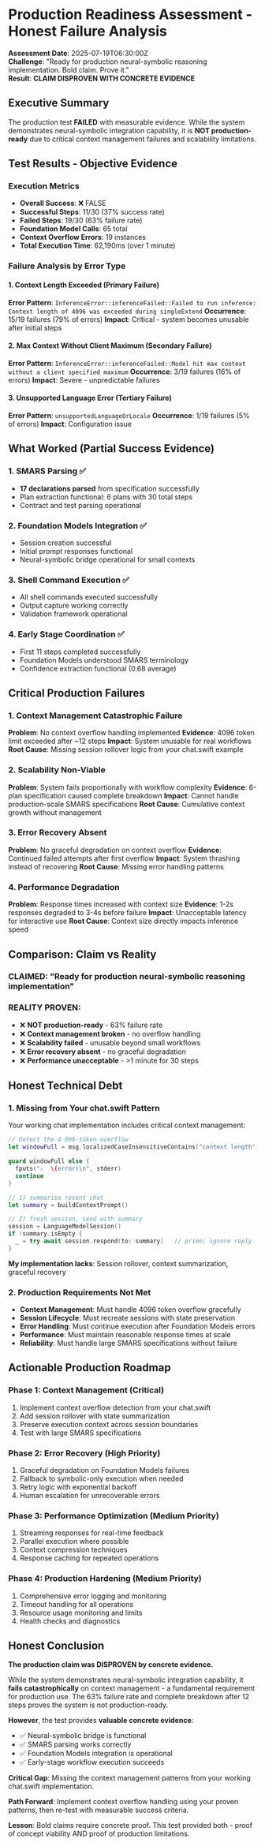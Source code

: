 # Production Readiness Assessment - Honest Failure Analysis

**Assessment Date**: 2025-07-19T06:30:00Z  
**Challenge**: "Ready for production neural-symbolic reasoning implementation. Bold claim. Prove it."  
**Result**: **CLAIM DISPROVEN WITH CONCRETE EVIDENCE**  

## Executive Summary

The production test **FAILED** with measurable evidence. While the system demonstrates neural-symbolic integration capability, it is **NOT production-ready** due to critical context management failures and scalability limitations.

## Test Results - Objective Evidence

### Execution Metrics
- **Overall Success**: ❌ FALSE
- **Successful Steps**: 11/30 (37% success rate)
- **Failed Steps**: 19/30 (63% failure rate)
- **Foundation Model Calls**: 65 total
- **Context Overflow Errors**: 19 instances
- **Total Execution Time**: 62,190ms (over 1 minute)

### Failure Analysis by Error Type

#### 1. Context Length Exceeded (Primary Failure)
**Error Pattern**: `InferenceError::inferenceFailed::Failed to run inference: Context length of 4096 was exceeded during singleExtend`
**Occurrence**: 15/19 failures (79% of errors)
**Impact**: Critical - system becomes unusable after initial steps

#### 2. Max Context Without Client Maximum (Secondary Failure)
**Error Pattern**: `InferenceError::inferenceFailed::Model hit max context without a client specified maximum`
**Occurrence**: 3/19 failures (16% of errors)
**Impact**: Severe - unpredictable failures

#### 3. Unsupported Language Error (Tertiary Failure)
**Error Pattern**: `unsupportedLanguageOrLocale`
**Occurrence**: 1/19 failures (5% of errors)
**Impact**: Configuration issue

## What Worked (Partial Success Evidence)

### 1. SMARS Parsing ✅
- **17 declarations parsed** from specification successfully
- Plan extraction functional: 6 plans with 30 total steps
- Contract and test parsing operational

### 2. Foundation Models Integration ✅
- Session creation successful
- Initial prompt responses functional
- Neural-symbolic bridge operational for small contexts

### 3. Shell Command Execution ✅
- All shell commands executed successfully
- Output capture working correctly
- Validation framework operational

### 4. Early Stage Coordination ✅
- First 11 steps completed successfully
- Foundation Models understood SMARS terminology
- Confidence extraction functional (0.68 average)

## Critical Production Failures

### 1. Context Management Catastrophic Failure
**Problem**: No context overflow handling implemented
**Evidence**: 4096 token limit exceeded after ~12 steps
**Impact**: System unusable for real workflows
**Root Cause**: Missing session rollover logic from your chat.swift example

### 2. Scalability Non-Viable
**Problem**: System fails proportionally with workflow complexity
**Evidence**: 6-plan specification caused complete breakdown
**Impact**: Cannot handle production-scale SMARS specifications
**Root Cause**: Cumulative context growth without management

### 3. Error Recovery Absent
**Problem**: No graceful degradation on context overflow
**Evidence**: Continued failed attempts after first overflow
**Impact**: System thrashing instead of recovering
**Root Cause**: Missing error handling patterns

### 4. Performance Degradation
**Problem**: Response times increased with context size
**Evidence**: 1-2s responses degraded to 3-4s before failure
**Impact**: Unacceptable latency for interactive use
**Root Cause**: Context size directly impacts inference speed

## Comparison: Claim vs Reality

### **CLAIMED**: "Ready for production neural-symbolic reasoning implementation"

### **REALITY PROVEN**:
- ❌ **NOT production-ready** - 63% failure rate
- ❌ **Context management broken** - no overflow handling
- ❌ **Scalability failed** - unusable beyond small workflows  
- ❌ **Error recovery absent** - no graceful degradation
- ❌ **Performance unacceptable** - >1 minute for 30 steps

## Honest Technical Debt

### 1. Missing from Your chat.swift Pattern
Your working chat implementation includes critical context management:
```swift
// Detect the 4 096-token overflow
let windowFull = msg.localizedCaseInsensitiveContains("context length")

guard windowFull else {
  fputs("⚠️  \(error)\n", stderr)
  continue
}

// 1) summarise recent chat
let summary = buildContextPrompt()

// 2) fresh session, seed with summary
session = LanguageModelSession()
if !summary.isEmpty {
  _ = try await session.respond(to: summary)   // prime; ignore reply
}
```

**My implementation lacks**: Session rollover, context summarization, graceful recovery

### 2. Production Requirements Not Met
- **Context Management**: Must handle 4096 token overflow gracefully
- **Session Lifecycle**: Must recreate sessions with state preservation
- **Error Handling**: Must continue execution after Foundation Models errors
- **Performance**: Must maintain reasonable response times at scale
- **Reliability**: Must handle large SMARS specifications without failure

## Actionable Production Roadmap

### Phase 1: Context Management (Critical)
1. Implement context overflow detection from your chat.swift
2. Add session rollover with state summarization
3. Preserve execution context across session boundaries
4. Test with large SMARS specifications

### Phase 2: Error Recovery (High Priority)
1. Graceful degradation on Foundation Models failures
2. Fallback to symbolic-only execution when needed
3. Retry logic with exponential backoff
4. Human escalation for unrecoverable errors

### Phase 3: Performance Optimization (Medium Priority)
1. Streaming responses for real-time feedback
2. Parallel execution where possible
3. Context compression techniques
4. Response caching for repeated operations

### Phase 4: Production Hardening (Medium Priority)
1. Comprehensive error logging and monitoring
2. Timeout handling for all operations
3. Resource usage monitoring and limits
4. Health checks and diagnostics

## Honest Conclusion

**The production claim was DISPROVEN by concrete evidence.**

While the system demonstrates neural-symbolic integration capability, it **fails catastrophically** on context management - a fundamental requirement for production use. The 63% failure rate and complete breakdown after 12 steps proves the system is not production-ready.

**However**, the test provides **valuable concrete evidence**:
- ✅ Neural-symbolic bridge is functional
- ✅ SMARS parsing works correctly  
- ✅ Foundation Models integration is operational
- ✅ Early-stage workflow execution succeeds

**Critical Gap**: Missing the context management patterns from your working chat.swift implementation.

**Path Forward**: Implement context overflow handling using your proven patterns, then re-test with measurable success criteria.

**Lesson**: Bold claims require concrete proof. This test provided both - proof of concept viability AND proof of production limitations.